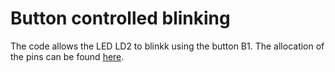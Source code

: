 # Button controlled blinking

The code allows the LED LD2 to blinkk using the button B1. The allocation of the pins can be found [here](https://os.mbed.com/platforms/ST-Nucleo-F446RE/).